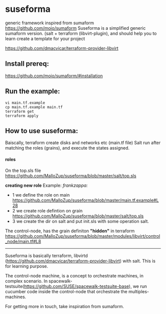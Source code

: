 # suseforma
generic framework inspired from sumaform https://github.com/moio/sumaform
Suseforma is a simplified generic sumaform version. (salt + terraform (libvirt-plugin), and should help you to learn create a template for your project

https://github.com/dmacvicar/terraform-provider-libvirt

## Install prereq:

https://github.com/moio/sumaform/#installation

## Run the example:

```console
vi main.tf.example
cp main.tf.example main.tf
terraform get
terraform apply
```

## How to use suseforma:

Baiscally, terraform create disks and networks etc (main.tf file)
Salt run after matching  the roles (grains), and execute the states assigned.


#### roles
On the top.sls file 
https://github.com/MalloZup/suseforma/blob/master/salt/top.sls

**creating new role**
Example:
*frankzappa:*
* 1 we define the role on main
https://github.com/MalloZup/suseforma/blob/master/main.tf.example#L28
* 2 we create role defintion on grain
 https://github.com/MalloZup/suseforma/blob/master/salt/top.sls
* 3 we create the dir on salt and put init.sls with some operation salt.
  
The control-node, has the grain definiton **"hidden"** in terraform
https://github.com/MalloZup/suseforma/blob/master/modules/libvirt/control_node/main.tf#L8
_____

Suseforma is basically terraform, libvirtd (https://github.com/dmacvicar/terraform-provider-libvirt) with salt.
This is for learning purpose.

The control-node machine, is a concept to orchestrate machines, in complex scenario.
 In spacewalk-testsuite(https://github.com/SUSE/spacewalk-testsuite-base), we run cucumber code inside the control-node that orchestrate the multiples-machines.

For getting more in touch, take inspiration from sumaform.

